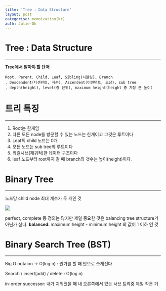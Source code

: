 ```yaml
---
title: 'Tree : Data Structure'
layout: post
categorise: memoization(kr)
auth: Julie-Oh
---
```


# Tree : Data Structure


----------

**Tree에서 알아야 할 단어**

    Root, Parent, Child, Leaf, Sibling(시블링), Branch
    , Descendent(디센던트, 자손), Ascendent(어센던트, 조상), sub tree
    , depth(height), level(층 단위), maximum height(height 중 가장 큰 높이) 
# 
# 트리 특징
----------
1. Root는 한개임
2. 다른 모든 node를 방문할 수 있는 노드는 한개이고 그것은 루트이다
3. Leaf의 child 노드는 0개
4. 모든 노드는 sub tree의 루트이다
5. 리컬시브(재귀적)한 데이터 구조이다
6. leaf 노드부터 root까지 갈 때 branch의 갯수는 높이(height)이다.


# Binary Tree
----------

노드당 child node 최대 개수가 두 개인 것


![](https://helloacm.com/wp-content/uploads/2019/04/binary-tree-binary-numbers.jpg)


perfect, complete 등 정의는 많지만 제일 중요한 것은 balancing tree structure가 아닌가 싶다.
**balanced**: maximum height - minimum height 의 값이 1 이하 인 것


# Binary Search Tree (BST)
----------

Big O notaion → O(log n) : 뭔가를 할 때 반으로 쪼개진다

Search / insert(add) / delete : O(log n)

in-order successor: 내가 지워졌을 때 내 오른쪽에서 있는 서브 트리중 제일 작은 거